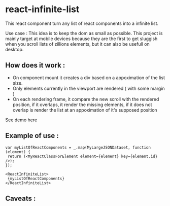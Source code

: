 react-infinite-list
===================

This react component turn any list of react components into a infinite list.

Use case :
This idea is to keep the dom as small as possible.
This project is mainly target at mobile devices because they are the first to get sluggish when you scroll lists of zillions elements, but it can also be usefull on desktop.


How does it work :
-----------------
- On component mount it creates a div based on a appoximation of the list size.
- Only elements currently in the viewport are rendered ( with some margin )
- On each rendering frame, it compare the new scroll with the rendered position, if it overlaps, it render the missing elements, if it does not overlap is render the list at an appoximation of it's supposed position

See demo here

Example of use :
--------------
 ```
var myListOfReactComponents = _.map(MyLargeJSONDataset, function (element) {
  return (<MyReactClassForElement element={element} key={element.id} />);
});

<ReactInfiniteList>
  {myListOfReactComponents}
</ReactInfiniteList>
 ```
 
Caveats :
------ 
